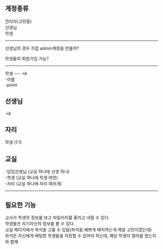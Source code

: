 계정종류
---
관리자(고민중) <br>
선생님 <br>
학생 <br>

<hr>
선생님의 경우 직접 admin계정을 만들까?

학생들이 회원가입 가능?

<hr>
학생
---
-id<br>
-이름<br>
-point


선생님
---
-id

자리
---
학생 (1:1)

교실
---
-담임선생님 (교실 하나에 선생 하나)<br>
-학생 (교실 하나에 학생 여럿)<br>
-자리 (교실 하나에 자리 여러개)

<hr>

필요한 기능 
---
교사가 학생의 정보를 보고 마일리지를 올리고 내릴 수 있다.
<br>
학생들은 자기자신의 정보를 볼 수 있다.
<br>
교실 페이지에서 좌석을 고를 수 있음(좌석을 예쁘게 배치하는게 제일 고민이겠는데)
<br>
좌석은 자신에게 배팅한 학생들을 저장할 수 있어야 하는데, 해당 학생이 얼마를 썼는지와 함께